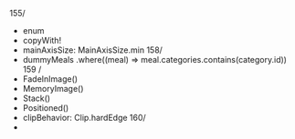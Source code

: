 155/ 
- enum
- copyWith!
- mainAxisSize: MainAxisSize.min
158/
- dummyMeals
  .where((meal) => meal.categories.contains(category.id))
159 /
- FadeInImage()
- MemoryImage()
- Stack()
- Positioned()
- clipBehavior: Clip.hardEdge
160/
- 